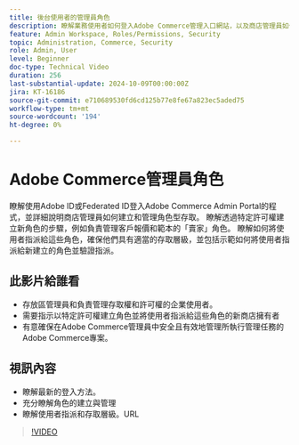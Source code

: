 ```yaml
---
title: 後台使用者的管理員角色
description: 瞭解業務使用者如何登入Adobe Commerce管理入口網站，以及商店管理員如何建立和管理對管理入口網站的角色型存取。
feature: Admin Workspace, Roles/Permissions, Security
topic: Administration, Commerce, Security
role: Admin, User
level: Beginner
doc-type: Technical Video
duration: 256
last-substantial-update: 2024-10-09T00:00:00Z
jira: KT-16186
source-git-commit: e710689530fd6cd125b77e8fe67a823ec5aded75
workflow-type: tm+mt
source-wordcount: '194'
ht-degree: 0%

---
```



# Adobe Commerce管理員角色

瞭解使用Adobe ID或Federated ID登入Adobe Commerce Admin Portal的程式，並詳細說明商店管理員如何建立和管理角色型存取。 瞭解透過特定許可權建立新角色的步驟，例如負責管理客戶報價和範本的「賣家」角色。 瞭解如何將使用者指派給這些角色，確保他們具有適當的存取層級，並包括示範如何將使用者指派給新建立的角色並驗證指派。

## 此影片給誰看

- 存放區管理員和負責管理存取權和許可權的企業使用者。
- 需要指示以特定許可權建立角色並將使用者指派給這些角色的新商店擁有者
- 有意確保在Adobe Commerce管理員中安全且有效地管理所執行管理任務的Adobe Commerce專案。

## 視訊內容

- 瞭解最新的登入方法。
- 充分瞭解角色的建立與管理
- 瞭解使用者指派和存取層級。&#x200B;URL


>[!VIDEO](https://video.tv.adobe.com/v/3433512?learn=on)
